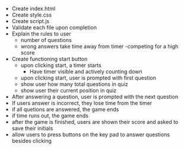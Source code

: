 - Create index.html
- Create style.css
- Create script.js
- Validate each file upon completion
- Explain the rules to user
  - number of questions
  - wrong answers take time away from timer
    -competing for a high score
- Create functioning start button
  - upon clicking start, a timer starts
    - Have timer visible and actively counting down
  - upon clicking start, user is prompted with first question
  - show user how many total questions in quiz
  - show user their current position in quiz
- After answering a question, user is prompted with the next question
- If users answer is incorrect, they lose time from the timer
- if all quetions are answered, the game ends
- if time runs out, the game ends
- after the game is finished, users are shown their score and asked to save their initials
- allow users to press buttons on the key pad to answer questions besides clicking
